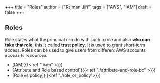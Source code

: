 +++ 
title = "Roles"
author = ["Rejman Jiří"]
tags = ["AWS", "IAM"]
draft = false
+++ 
## Roles 
Role states what the principal can do with such a role and also **who can take that role**, this is called **trust policy**. It is used to grant short-term access. Roles can be used to give users from different AWS accounts access to resources.

- [IAM]({{< ref "./iam" >}})
- [Attribute and Role based control]({{< ref "./attribute-and-role-bc" >}})
- [Role vs policy]({{<ref "./role_or_policy">}})
